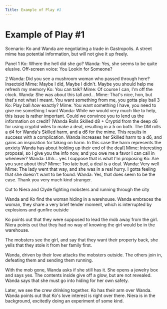 ```yaml
---
Title: Example of Play #1
---
```


# Example of Play #1

Scenario: Ko and Wanda are negotiating a trade in Gastropolis. A street mime has potential information, but will not give it up freely. 

Panel 1
Ko: Where the hell did she go?
Wanda: Yes, she seems to be quite elusive.
Off-screen voice: You Lookin for Someone?

2
Wanda: Did you see a mushroom woman who passed through here?
Insectoid Mime: Maybe I did, Maybe I didn't. Maybe you should help me refresh my memory
Ko: You can talk?
Mime: Of course I can, I'm off the clock. 
Wanda: She was about this tall and...
Mime: That's nice, hon, but that's not what I meant. You want something from me, you gotta play ball
3
Ko: Play ball *how* exactly?
Mime: You want something I have, you need to give me something I want
Wanda: While we would very much like to help, this issue is rather important. Could we convince you to lend us the information on credit?
[Wanda Rolls Skilled d8 + Cryptid from the deep d6 for using cryptid wiles to make a deal, resulting in a 5 on both. The DM rolls a d4 for Wanda's Skilled harm, and a d6 for the mime. This results in success with a complication. Wanda increases her Skilled harm to a d6, and gains an inspiration for taking on harm. In this case the harm represents the anxiety Wanda has about holding up their end of the deal]
Mime: Interesting proposal, so I give you the info now, and you owe me a favor I can call in whenever?
Wanda: Uhh... yes I suppose that is what I'm proposing
Ko: Are you sure about this?
Mime: Too late bud, a deal is a deal.
Wanda: Very well
Mime: The lady went that way, and she was in a real hurry. I gotta feeling that she doesn't want to be found.
Wanda: Yes, that does seem to be the case. Thank you very much kind stranger.

Cut to Niera and Clyde fighting mobsters and running through the city

Wanda and Ko find the woman hiding in a warehouse. Wanda embraces the woman, they share a very brief tender moment, which is interrupted by explosions and gunfire outside

Ko points out that they were supposed to lead the mob away from the girl. Niera points out that they had no way of knowing the girl would be in the warehouse.

The mobsters see the girl, and say that they want their property back, she yells that they stole it from her family first.

Wanda, driven by their love attacks the mobsters outside. The others join in, defeating them and sending them running.

With the mob gone, Wanda asks if she still has it. She opens a jewelry box and says yes. The contents inside give off a glow, but are not revealed. Wanda says that she must go into hiding for her own safety.

Later, we see the crew drinking together. Ko has their arm over Wanda. Wanda points out that Ko's love interest is right over there. Niera is in the background, excitedly doing an experiment of some kind.